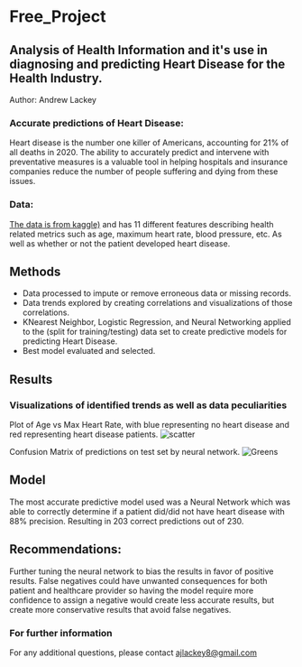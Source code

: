 # Free_Project
## Analysis of Health Information and it's use in diagnosing and predicting Heart Disease for the Health Industry.
Author: Andrew Lackey
### Accurate predictions of Heart Disease:
Heart disease is the number one killer of Americans, accounting for 21% of all deaths in 2020. The ability to accurately predict and intervene with preventative measures is a valuable tool in helping hospitals and insurance companies reduce the number of people suffering and dying from these issues.
### Data:
[The data is from kaggle)](https://www.kaggle.com/datasets/johnsmith88/heart-disease-dataset)
 and has 11 different features describing health related metrics such as age, maximum heart rate, blood pressure, etc. As well as whether or not the patient developed heart disease.

## Methods
* Data processed to impute or remove erroneous data or missing records.
* Data trends explored by creating correlations and visualizations of those correlations.
* KNearest Neighbor, Logistic Regression, and Neural Networking applied to the (split for training/testing) data set to create predictive models for predicting Heart Disease.
* Best model evaluated and selected.

## Results
### Visualizations of identified trends as well as data peculiarities

Plot of Age vs Max Heart Rate, with blue representing no heart disease and red representing heart disease patients.
![scatter](https://user-images.githubusercontent.com/25378587/179225335-e8416fc2-0d2b-40e1-a89f-9bf4e41ed741.png)


Confusion Matrix of predictions on test set by neural network.
![Greens](https://user-images.githubusercontent.com/25378587/179225598-f1445902-5fed-4c98-a339-66be6bc2c0ae.png)


## Model
The most accurate predictive model used was a Neural Network which was able to correctly determine if a patient did/did not have heart disease with 88% precision. Resulting in 203 correct predictions out of 230.

## Recommendations:
Further tuning the neural network to bias the results in favor of positive results. False negatives could have unwanted consequences for both patient and healthcare provider so having the model require more confidence to assign a negative would create less accurate results, but create more conservative results that avoid false negatives.

### For further information
For any additional questions, please contact ajlackey8@gmail.com
